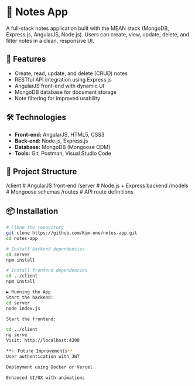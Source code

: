 # 📝 Notes App

A full-stack notes application built with the MEAN stack (MongoDB, Express.js, AngularJS, Node.js). Users can create, view, update, delete, and filter notes in a clean, responsive UI.

## 🚀 Features
- Create, read, update, and delete (CRUD) notes
- RESTful API integration using Express.js
- AngularJS front-end with dynamic UI
- MongoDB database for document storage
- Note filtering for improved usability

## 🛠️ Technologies
- **Front-end:** AngularJS, HTML5, CSS3
- **Back-end:** Node.js, Express.js
- **Database:** MongoDB (Mongoose ODM)
- **Tools:** Git, Postman, Visual Studio Code

## 📁 Project Structure
/client # AngularJS front-end
/server # Node.js + Express backend
/models # Mongoose schemas
/routes # API route definitions

## 📦 Installation
```bash
# Clone the repository
git clone https://github.com/Kim-one/notes-app.git
cd notes-app

# Install backend dependencies
cd server
npm install

# Install frontend dependencies
cd ../client
npm install

▶️ Running the App
Start the backend:
cd server
node index.js

Start the frontend:

cd ../client
ng serve
Visit: http://localhost:4200

**✨ Future Improvements**
User authentication with JWT

Deployment using Docker or Vercel

Enhanced UI/UX with animations
